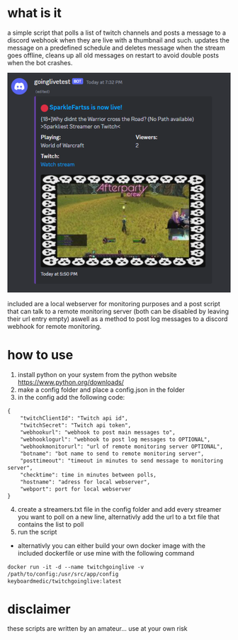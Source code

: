 # what is it
a simple script that polls a list of twitch channels and posts a message to a discord webhook when they are live with a thumbnail and such. updates the message on a predefined schedule and deletes message when the stream goes offline, cleans up all old messages on restart to avoid double posts when the bot crashes.

![Alt text](screenshot.png?raw=true "Title")

included are a local webserver for monitoring purposes and a post script that can talk to a remote monitoring server (both can be disabled by leaving their url entry empty) aswell as a method to post log messages to a discord webhook for remote monitoring.

# how to use
1. install python on your system from the python website https://www.python.org/downloads/
2. make a config folder and place a config.json in the folder
3. in the config add the following code:
```
{
    "twitchClientId": "Twitch api id",
    "twitchSecret": "Twitch api token",
    "webhookurl": "webhook to post main messages to",
    "webhooklogurl": "webhook to post log messages to OPTIONAL",
    "webhookmonitorurl": "url of remote monitoring server OPTIONAL",
    "botname": "bot name to send to remote monitoring server",
    "posttimeout": "timeout in minutes to send message to monitoring server",
    "checktime": time in minutes between polls,
    "hostname": "adress for local webserver",
    "webport": port for local webserver
}

```
4. create a streamers.txt file in the config folder and add every streamer you want to poll on a new line, alternativly add the url to a txt file that contains the list to poll
5. run the script

* alternativly you can either build your own docker image with the included dockerfile or use mine with the following command
```
docker run -it -d --name twitchgoinglive -v /path/to/config:/usr/src/app/config keyboardmedic/twitchgoinglive:latest
```

# disclaimer
these scripts are written by an amateur... use at your own risk